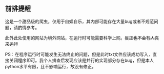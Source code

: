 ## 前排提醒
这是一个甜品级的爬虫，仅用于自娱自乐，其内部可能存在大量bug或者不规范问题，请酌情参考。  

此外此处使用的网站为境外网站，在运行时可能需要科学上网。~~反正也不会有人真来运行~~

PS：在程序运行时可能发生无法终止的问题，但是此时txt文件应该成功写入，直接关闭程序即可。我个人排查后发现应该是并行的实现部分存在bug，但是本人python水平有限，且不影响运行，故没有修正。
